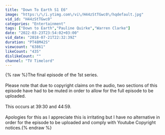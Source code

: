 ```yaml
---
title: "Down To Earth S1 E6"
image: "https:\/\/i.ytimg.com\/vi\/H44zStTGwc0\/hqdefault.jpg"
vid_id: "H44zStTGwc0"
categories: "Entertainment"
tags: ["Down to Earth","Pauline Quirke","Warren Clarke"]
date: "2022-03-23T23:54:02+03:00"
vid_date: "2018-07-21T22:32:39Z"
duration: "PT48M42S"
viewcount: "63861"
likeCount: "435"
dislikeCount: ""
channel: "TV Timelord"
---
```

{% raw %}The final episode of the 1st series.<br /><br />Please note that due to copyright claims on the audio, two sections of this episode have had to be muted in order to allow for the full episode to be uploaded. <br /><br />This occurs at 39:30 and 44:59. <br /><br />Apologies for this as I appreciate this is irritating but I have no alternative in order for the episode to be uploaded and comply with Youtube Copyright notices.{% endraw %}
